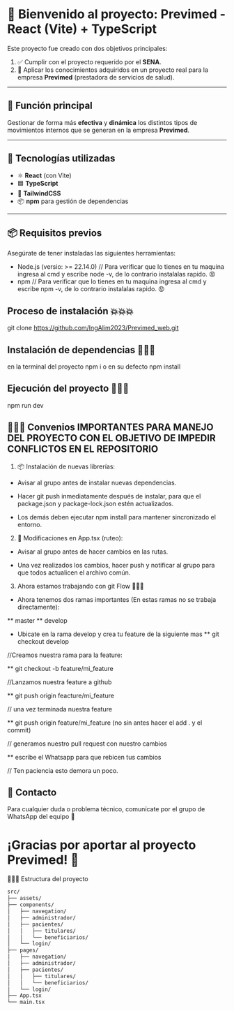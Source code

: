 # 🚀 Bienvenido al proyecto: **Previmed** - React (Vite) + TypeScript

Este proyecto fue creado con dos objetivos principales:

1. ✅ Cumplir con el proyecto requerido por el **SENA**.
2. 🧠 Aplicar los conocimientos adquiridos en un proyecto real para la empresa **Previmed** (prestadora de servicios de salud).

---

## 🎯 Función principal

Gestionar de forma más **efectiva** y **dinámica** los distintos tipos de movimientos internos que se generan en la empresa **Previmed**.

---


## 🧱 Tecnologías utilizadas

- ⚛️ **React** (con Vite)
- 🟦 **TypeScript**
- 💅 **TailwindCSS**
- 📦 **npm** para gestión de dependencias

---
## 📦 Requisitos previos
Asegúrate de tener instaladas las siguientes herramientas:

- Node.js (versio: >= 22.14.0) // Para verificar que lo tienes en tu maquina ingresa al cmd y escribe node -v, de lo contrario instalalas rapido. 😡
- npm // Para verificar que lo tienes en tu maquina ingresa al cmd y escribe npm -v, de lo contrario instalalas rapido. 😡

## Proceso de instalación 💥💥💥

git clone https://github.com/IngAlim2023/Previmed_web.git

## Instalación de dependencias 🎒🎒🎒

en la terminal del proyecto npm i o en su defecto npm install

## Ejecución del proyecto 🏃🏃🏃
npm run dev


## 🚫🚫🚫 Convenios IMPORTANTES PARA MANEJO DEL PROYECTO CON EL OBJETIVO DE IMPEDIR CONFLICTOS EN EL REPOSITORIO 

1. 📦 Instalación de nuevas librerías:

 * Avisar al grupo antes de instalar nuevas dependencias.

 * Hacer git push inmediatamente después de instalar, para que el package.json y package-lock.json estén actualizados.

 * Los demás deben ejecutar npm install para mantener sincronizado el entorno.

2. 🧭 Modificaciones en App.tsx (ruteo):

 * Avisar al grupo antes de hacer cambios en las rutas.

 * Una vez realizados los cambios, hacer push y notificar al grupo para que todos actualicen el archivo común.

3. Ahora estamos trabajando con git Flow  🚫🚫🚫
 
 * Ahora tenemos dos ramas importantes (En estas ramas no se trabaja directamente): 

 ** master
 ** develop

 * Ubicate en la rama develop y crea tu feature de la siguiente mas
 ** git checkout develop

 //Creamos nuestra rama para la feature:
 
 ** git checkout -b feature/mi_feature

 //Lanzamos nuestra feature a github
 
 ** git push origin feacture/mi_feature

 // una vez terminada nuestra feature

 ** git push origin feature/mi_feature (no sin antes hacer el add . y el commit)

 // generamos nuestro pull request con nuestro cambios

 ** escribe el Whatsapp para que rebicen tus cambios

 // Ten paciencia esto demora un poco.


## 📣 Contacto
Para cualquier duda o problema técnico, comunícate por el grupo de WhatsApp del equipo 👥


# ¡Gracias por aportar al proyecto Previmed! 💚

🚧🚧🚧 Estructura del proyecto

```bash
src/
├── assets/
├── components/
│   ├── navegation/
│   ├── administrador/
│   ├── pacientes/
│   │   ├── titulares/
│   │   └── beneficiarios/
│   └── login/
├── pages/
│   ├── navegation/
│   ├── administrador/
│   ├── pacientes/
│   │   ├── titulares/
│   │   └── beneficiarios/
│   └── login/
├── App.tsx
└── main.tsx